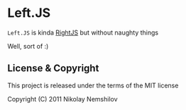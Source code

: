 # Left.JS

`Left.JS` is kinda [RightJS](http://rightjs.org) but without naughty things

Well, sort of :)

## License & Copyright

This project is released under the terms of the MIT license

Copyright (C) 2011 Nikolay Nemshilov